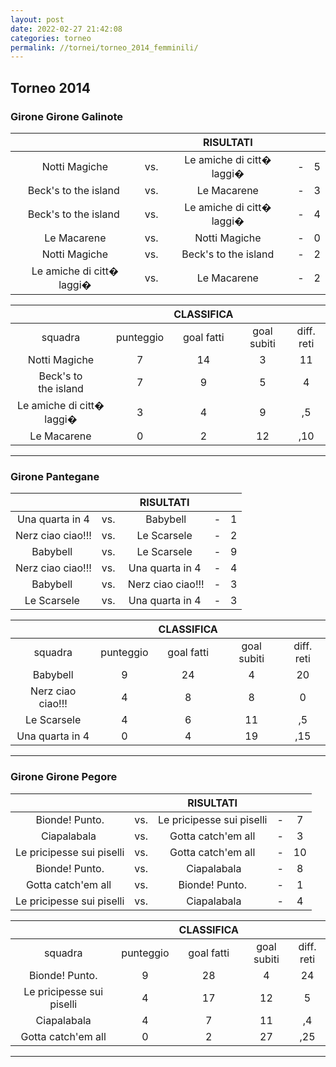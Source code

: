 ```yaml
---
layout: post
date: 2022-02-27 21:42:08
categories: torneo
permalink: //tornei/torneo_2014_femminili/
---
```


<h2>Torneo 2014</h2>

<h3>Girone Girone Galinote </h3>

|  |  | **RISULTATI** |  |  |
|:---:|:---:|:---:|:---:|:---:|
|  Notti Magiche  | vs.|   Le amiche di citt� laggi� | - | 5  |  1 |
|  Beck's to the island  | vs.|   Le Macarene | - | 3  |  2 |
|  Beck's to the island  | vs.|   Le amiche di  citt� laggi� | - | 4  |  1 |
|  Le Macarene  | vs.|   Notti Magiche | - | 0  |  7 |
|  Notti Magiche  | vs.|   Beck's to the island | - | 2  |  2 |
|  Le amiche di citt� laggi�  | vs.|   Le Macarene | - | 2  |  0 |


|  |  | **CLASSIFICA** |  |  |
|:---:|:---:|:---:|:---:|:---:|
|squadra|punteggio|goal fatti|goal subiti|diff. reti|
|  Notti Magiche |   7 |  14 | 3 | 11 |
|  Beck's to the island |   7 |  9 | 5 | 4 |
|  Le amiche di citt� laggi� |   3 |  4 | 9 | ,5 |
|  Le Macarene |   0 |  2 | 12 | ,10 |


---

<h3>Girone Pantegane </h3>

|  |  | **RISULTATI** |  |  |
|:---:|:---:|:---:|:---:|:---:|
|  Una quarta in 4  | vs.|   Babybell | - | 1  |  12 |
|  Nerz ciao ciao!!!  | vs.|   Le Scarsele | - | 2  |  2 |
|  Babybell  | vs.|   Le Scarsele | - | 9  |  1 |
|  Nerz ciao ciao!!!  | vs.|   Una quarta in 4 | - | 4  |  3 |
|  Babybell  | vs.|   Nerz ciao ciao!!! | - | 3  |  2 |
|  Le Scarsele  | vs.|   Una quarta in 4 | - | 3  |  0 |


|  |  | **CLASSIFICA** |  |  |
|:---:|:---:|:---:|:---:|:---:|
|squadra|punteggio|goal fatti|goal subiti|diff. reti|
|  Babybell |   9 |  24 | 4 | 20 |
|  Nerz ciao ciao!!! |   4 |  8 | 8 | 0 |
|  Le Scarsele |   4 |  6 | 11 | ,5 |
|  Una quarta in 4 |   0 |  4 | 19 | ,15 |


---

<h3>Girone Girone Pegore </h3>

|  |  | **RISULTATI** |  |  |
|:---:|:---:|:---:|:---:|:---:|
|  Bionde! Punto.  | vs.|   Le pricipesse sui  piselli | - | 7  |  3 |
|  Ciapalabala  | vs.|   Gotta catch'em all | - | 3  |  0 |
|  Le pricipesse sui piselli  | vs.|   Gotta catch'em all | - | 10  |  1 |
|  Bionde! Punto.  | vs.|   Ciapalabala | - | 8  |  0 |
|  Gotta catch'em all  | vs.|    Bionde! Punto. | - | 1  |  14 |
|  Le pricipesse sui piselli  | vs.|   Ciapalabala | - | 4  |  4 |


|  |  | **CLASSIFICA** |  |  |
|:---:|:---:|:---:|:---:|:---:|
|squadra|punteggio|goal fatti|goal subiti|diff. reti|
|  Bionde! Punto. |   9 |  28 | 4 | 24 |
|  Le pricipesse sui piselli |   4 |  17 | 12 | 5 |
|  Ciapalabala |   4 |  7 | 11 | ,4 |
|  Gotta catch'em all |   0 |  2 | 27 | ,25 |


---